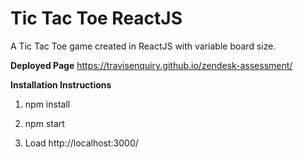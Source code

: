 # **Tic Tac Toe ReactJS**

A Tic Tac Toe game created in ReactJS with variable board size.

**Deployed Page**
https://travisenquiry.github.io/zendesk-assessment/

**Installation Instructions**

1. npm install

2. npm start

3. Load http://localhost:3000/
